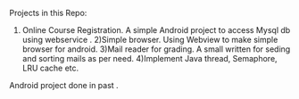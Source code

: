 Projects in this Repo:
1) Online Course Registration.
A simple Android project to access Mysql db using webservice .
2)Simple browser.
Using Webview to make simple browser for android.
3)Mail reader for grading.
A small written for seding and sorting mails as per need.
4)Implement Java thread, Semaphore, LRU cache etc.


Android project done in past .
